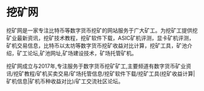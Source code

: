 # 挖矿网

挖矿网是一家专注比特币等数字货币挖矿的网站服务于广大矿工。为挖矿工提供挖矿业最新资讯，挖矿技术教程，挖矿软件下载，ASIC矿机评测，显卡矿机评测，矿机交易信息，比特币以太坊等数字货币挖矿收益对比计算，挖矿工具，矿池介绍，矿工论坛,矿池网址,矿场建设技术，矿场托管矿机。

挖矿网成立与2017年,专注服务于数字货币挖矿矿工,主要频道有数字货币矿业资讯/挖矿教程/矿机买卖交易/矿场托管信息/挖矿软件下载/挖矿工具(挖矿收益计算|矿机信息|矿机币种收益对比)/矿工交流社区论坛。


